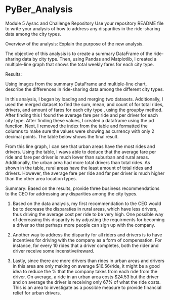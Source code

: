 # PyBer_Analysis
Module 5 Aysnc and Challenge Repository 
Use your repository README file to write your analysis of how to address any disparities in the ride-sharing data among the city types.

Overview of the analysis: Explain the purpose of the new analysis.

The objective of this analysis is to create a summary DataFrame of the ride-sharing data by city type. Then, using Pandas and Matplotlib, I created a multiple-line graph that shows the total weekly fares for each city type. 


Results: 

Using images from the summary DataFrame and multiple-line chart, describe the differences in ride-sharing data among the different city types.

In this analysis, I began by loading and merging two datasets. Additionally, I used the merged dataset to find the sum, mean, and count of for total rides, drivers, and amount of fares for each city type , using the groupby method. After finding this I found the average fare per ride and per driver for each city type. After finding these values, I created a dataframe using the pd function. Next, I removed the index from the table and formatted the columns to make sure the values were showing as currency with only 2 decimal points. The table below shows the final result.

From this line graph, I can see that urban areas have the most rides and drivers. Using the table, I waws able to deduce that the average fare per ride and fare per driver is much lower than suburban and rural areas. Additionally, the urban area had more total drivers than total rides. As shown in the table, rural areas have the least amount of total rides and drivers. However, the average fare per ride and far per driver is much higher than the other area location types. 


Summary: Based on the results, provide three business recommendations to the CEO for addressing any disparities among the city types.

1. Based on the data analysis, my first recommendation to the CEO would be to decrease the disparaties in rural areas, which have less drivers, thus driving the average cost per ride to be very high. One possible way of decreasing this disparity is by adjusting the requirments for becoming a driver so that perhaps more people can sign up with the company.

2. Another way to address the disparity for all riders and drivers is to have incentives for driving with the company as a form of compensation. For instance, for every 10 rides that a driver completes, both the rider and driver receive some incenstive/reward.

3. Lastly, since there are more drivers than rides in urban areas and drivers in this area are only making on average $16.56/ride, it might be a good idea to reduce the % that the company takes from each ride from the driver. On average, a ride in an urban area costs $24.53 but the driver and on average the driver is receiving only 67% of what the ride costs. This is an area to investigate as a possible measure to provide financial relief for urban drivers. 